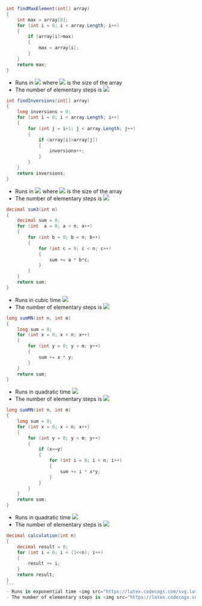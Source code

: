 ```cs
int findMaxElement(int[] array)
{
	int max = array[0];
	for (int i = 0; i < array.Length; i++)
	{
		if (array[i]>max)
		{
			max = array[i];
		}
	}
	return max;
}
```
- Runs in <img src="https://latex.codecogs.com/svg.latex?\Large&space;O(n)"> where <img src="https://latex.codecogs.com/svg.latex?\Large&space;n"> is the size of the array
- The number of elementary steps is <img src="https://latex.codecogs.com/svg.latex?\Large&space;\sim{n}">


```cs
int findInversions(int[] array)
{
	long inversions = 0;
	for (int i = 0; i < array.Length; i++)
	{
		for (int j = i+1; j < array.Length; j++)
		{
			if (array[i]>array[j])
			{
				inversions++;
			}
		}
	}
	return inversions;
}
```
- Runs in <img src="https://latex.codecogs.com/svg.latex?\Large&space;O(n^2)"> where <img src="https://latex.codecogs.com/svg.latex?\Large&space;n"> is the size of the array
- The number of elementary steps is <img src="https://latex.codecogs.com/svg.latex?\Large&space;\sim\frac{n.(n+1)}{2}">


```cs
decimal sum3(int n)
{
	decimal sum = 0;
	for (int  a = 0; a < n; a++)
	{
		for (int b = 0; b < n; b++)
		{
			for (int c = 0; c < n; c++)
			{
				sum += a * b*c;
			}
		}
	}
	return sum;
}
```
- Runs in cubic time <img src="https://latex.codecogs.com/svg.latex?\Large&space;O(n^3)">
- The number of elementary steps is <img src="https://latex.codecogs.com/svg.latex?\Large&space;\sim{n^3}">


```cs
long sumMN(int n, int m)
{
	long sum = 0;
	for (int x = 0; x < n; x++)
	{
		for (int y = 0; y < m; y++)
		{
			sum += x * y;
		}
	}
	return sum;
}
```
- Runs in quadratic time <img src="https://latex.codecogs.com/svg.latex?\Large&space;O(n*m)">
- The number of elementary steps is <img src="https://latex.codecogs.com/svg.latex?\Large&space;\sim{n.m}">


```cs
long sumMN(int n, int m)
{
	long sum = 0;
	for (int x = 0; x < n; x++)
	{
		for (int y = 0; y < m; y++)
		{
			if (x==y)
			{
				for (int i = 0; i < n; i++)
				{
					sum += i * x*y;
				}
			}
		}
	}
	return sum;
}
```
- Runs in quadratic time <img src="https://latex.codecogs.com/svg.latex?\Large&space;O(n*m)">
- The number of elementary steps is <img src="https://latex.codecogs.com/svg.latex?\Large&space;\sim{n.m+min(m,n}.n}">


````cs
decimal calculation(int n)
{
	decimal result = 0;
	for (int i = 0; i < (1<<n); i++)
	{
		result += i;
	}
	return result;
}
```
- Runs in exponential time <img src="https://latex.codecogs.com/svg.latex?\Large&space;O(2^n)">
- The number of elementary steps is <img src="https://latex.codecogs.com/svg.latex?\Large&space;\sim{2^n}">
